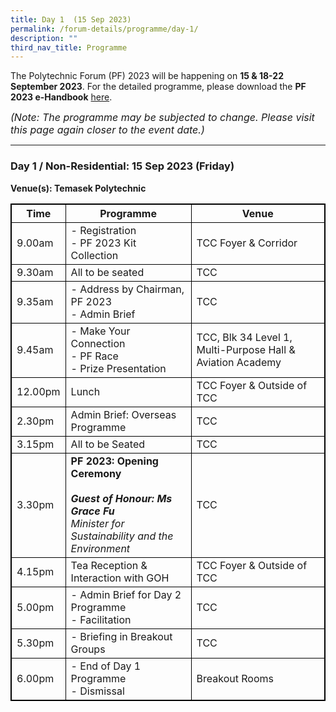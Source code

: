 ```yaml
---
title: Day 1  (15 Sep 2023)
permalink: /forum-details/programme/day-1/
description: ""
third_nav_title: Programme
---
```

The Polytechnic Forum (PF) 2023 will be happening on **15 &amp; 18-22 September 2023**. For the detailed programme, please download the **PF 2023 e-Handbook** [here](/files/polytechnic%20forum%202023%20-%20e-handbook.pdf).

<font size="-0.5"><i>(Note: The programme may be subjected to change. Please visit this page again closer to the event date.)</i></font>

<hr>

### **Day 1 / Non-Residential: 15 Sep 2023 (Friday)**
<b>Venue(s): Temasek Polytechnic</b>


<style>
table, th, td {
  border:1px solid black;
}
</style>

<table style="width:100%">
  <tbody><tr>
    <th>Time</th>
    <th>Programme</th>
		   <th>Venue</th>
  </tr>
  <tr>
    <td>9.00am</td>
    <td>- Registration<br>- PF 2023 Kit Collection</td>
		<td>TCC Foyer &amp; Corridor</td>
  </tr>
  <tr>
    <td>9.30am</td>
    <td>All to be seated</td>
		<td>TCC</td>
  </tr>
		<tr>
    <td>9.35am</td>
    <td>- Address by Chairman, PF 2023<br>- Admin Brief</td>
			<td>TCC</td>
  </tr>
  <tr>
		<td>9.45am</td>
    <td>- Make Your Connection<br>- PF Race<br>- Prize Presentation</td>
		<td>TCC, Blk 34 Level 1, Multi-Purpose Hall &amp; Aviation
Academy
  </td></tr>
		<tr>
			<td>12.00pm</td>
    <td>Lunch</td>
		<td>TCC Foyer &amp; Outside of TCC
  </td></tr>
		<tr>
			<td>2.30pm</td>
    <td>Admin Brief: Overseas Programme</td>
		<td>TCC 
  </td></tr>
		<tr>
			<td>3.15pm</td>
    <td>All to be Seated</td>
		<td>TCC 
  </td></tr>
		<tr>
			<td>3.30pm</td>
			<td><b>PF 2023: Opening Ceremony</b><br><br><b><i>Guest of Honour: Ms Grace Fu</i></b><br><i>Minister for Sustainability and the Environment</i><br></td>
			<td>TCC 
  </td></tr>
		<tr>
			<td>4.15pm</td>
    <td>Tea Reception &amp; Interaction with GOH</td>
				<td>TCC Foyer &amp; Outside of TCC
  </td></tr>
  <tr>
		<td>5.00pm</td>
    <td>- Admin Brief for Day 2 Programme<br>- Facilitation</td>
			<td>TCC 
  </td></tr>
  <tr>
		<td>5.30pm</td>
    <td>- Briefing in Breakout Groups</td>
		<td>TCC 
			  </td></tr>
  <tr>
		<td>6.00pm</td>
    <td>- End of Day 1 Programme<br>- Dismissal</td>
		<td>Breakout Rooms
</td></tr></tbody></table>